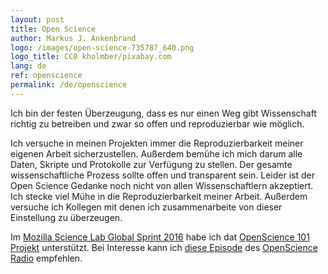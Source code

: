 ```yaml
---
layout: post
title: Open Science
author: Markus J. Ankenbrand
logo: /images/open-science-735787_640.png
logo_title: CC0 kholmber/pixabay.com
lang: de
ref: openscience
permalink: /de/openscience
---
```


Ich bin der festen Überzeugung, dass es nur einen Weg gibt Wissenschaft richtig zu betreiben und zwar so offen und reproduzierbar wie möglich.

Ich versuche in meinen Projekten immer die Reproduzierbarkeit meiner eigenen Arbeit sicherzustellen.
Außerdem bemühe ich mich darum alle Daten, Skripte und Protokolle zur Verfügung zu stellen.
Der gesamte wissenschaftliche Prozess sollte offen und transparent sein.
Leider ist der Open Science Gedanke noch nicht von allen Wissenschaftlern akzeptiert.
Ich stecke viel Mühe in die Reproduzierbarkeit meiner Arbeit.
Außerdem versuche ich Kollegen mit denen ich zusammenarbeite von dieser Einstellung zu überzeugen.

Im [Mozilla Science Lab Global Sprint 2016](https://science.mozilla.org/programs/events/global-sprint-2016) habe ich dat [OpenScience 101 Projekt](https://github.com/OKScienceDE/Open_Science_101) unterstützt.
Bei Interesse kann ich [diese Episode](http://www.openscienceradio.de/2016/06/03/osr053-sprint-report-open-science-101-at-mozsprint-2016/) des [OpenScience Radio](http://www.openscienceradio.de/) empfehlen.
